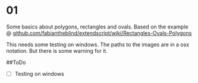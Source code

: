 01
==

Some basics about polygons, rectangles and ovals. Based on the example @ [github.com/fabiantheblind/extendscript/wiki/Rectangles-Ovals-Polygons](https://github.com/fabiantheblind/extendscript/wiki/Rectangles-Ovals-Polygons)  

This needs some testing on windows. The paths to the images are in a osx notation. But there is some warning for it.  

##ToDo  
- [ ] Testing on windows  